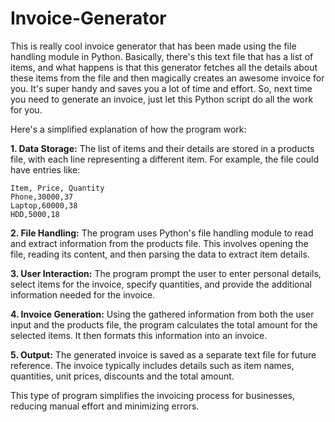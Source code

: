 # Invoice-Generator
This is really cool invoice generator that has been made using the file handling module in Python. Basically, there's this text file that has a list of items, and what happens is that this generator fetches all the details about these items from the file and then magically creates an awesome invoice for you. It's super handy and saves you a lot of time and effort. So, next time you need to generate an invoice, just let this Python script do all the work for you.

Here's a simplified explanation of how the program work:

**1. Data Storage:**
   The list of items and their details are stored in a products file, with each line representing a different item. For example, the file could have entries like:

    Item, Price, Quantity
    Phone,30000,37
    Laptop,60000,38
    HDD,5000,18
    
**2. File Handling:**
    The program uses Python's file handling module to read and extract information from the products file. This involves opening the file, reading its content, and then parsing the data to extract item details.
   
**3. User Interaction:**
    The program prompt the user to enter personal details, select items for the invoice, specify quantities, and provide the additional information needed for the invoice.
   
**4. Invoice Generation:**
    Using the gathered information from both the user input and the products file, the program calculates the total amount for the selected items. It then formats this information into an invoice.
   
**5. Output:**
    The generated invoice is saved as a separate text file for future reference. The invoice typically includes details such as item names, quantities, unit prices, discounts and the total amount.
   
This type of program simplifies the invoicing process for businesses, reducing manual effort and minimizing errors.
